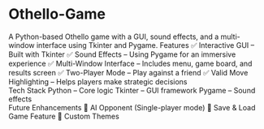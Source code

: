 # Othello-Game
A Python-based Othello game with a GUI, sound effects, and a multi-window interface using Tkinter and Pygame.
 Features
✅ Interactive GUI – Built with Tkinter
✅ Sound Effects – Using Pygame for an immersive experience
✅ Multi-Window Interface – Includes menu, game board, and results screen
✅ Two-Player Mode – Play against a friend
✅ Valid Move Highlighting – Helps players make strategic decisions
</br>
Tech Stack
Python – Core logic
Tkinter – GUI framework
Pygame – Sound effects
</br>
Future Enhancements
🔹 AI Opponent (Single-player mode)
🔹 Save & Load Game Feature
🔹 Custom Themes
